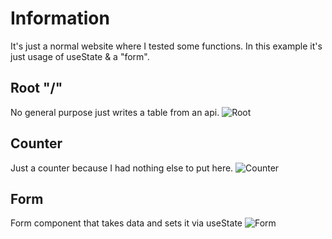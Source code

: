 # Information
It's just a normal website where I tested some functions.
In this example it's just usage of useState & a "form".

## Root "/"
No general purpose just writes a table from an api.
![Root](https://i.imgur.com/7ucOlfh.png)

## Counter
Just a counter because I had nothing else to put here.
![Counter](https://i.imgur.com/ak6bI7s.png)

## Form
Form component that takes data and sets it via useState
![Form](https://i.imgur.com/X2bIa7y.png)